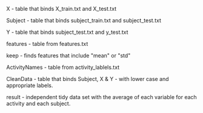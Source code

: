 
X - table that binds X_train.txt and X_test.txt

Subject - table that binds subject_train.txt and subject_test.txt

Y - table that binds subject_test.txt and y_test.txt

features - table from features.txt

keep - finds features that include "mean" or "std"

ActivityNames - table from activity_lablels.txt

CleanData - table that binds Subject, X & Y - with lower case and appropriate labels.

result - independent tidy data set with the average of each variable for each activity and each subject.
